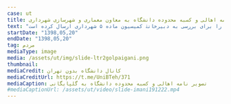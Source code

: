 ```yaml
---
case: ut
title: نامه‌ اهالی و کسبه محدوده دانشگاه به معاون معماری و شهرسازی شهرداری
text: "س از برگزاری نشست مردمی «راهی که آمدیم»، اهالی و کسبۀ محدودۀ طرح توسعۀ دانشگاه تهران در نامه‌ای از مهندس گلپایگانی به دلیل مواضع دلگرم‌کننده و همراهی با مردم تشکر کردند. در این نامه اما به این موضوع اشاره شده که دانشگاه تهران بدون توجه به مصوبۀ شورایعالی شهرسازی و معماری، همان طرح پیشین را برای بررسی به دبیرخانۀ کمیسیون ماده ۵ شهرداری ارسال کرده است."
startDate: "1398,05,20"
endDate: "1398,05,20"
tag: مردم
mediaType: image
media: /assets/ut/img/slide-ltr2golpaigani.png
thumbnail:
mediaCredit: کانال دانشگاه بدون تهران
mediaCreditUrl: https://t.me/UniBTeh/371
mediaCaption: تصویر نامه‌ اهالی و کسبه محدوده دانشگاه به گلپایگانی
#mediaCaptionUrl: /assets/ut/video/slide-imani191222.mp4
---
```

